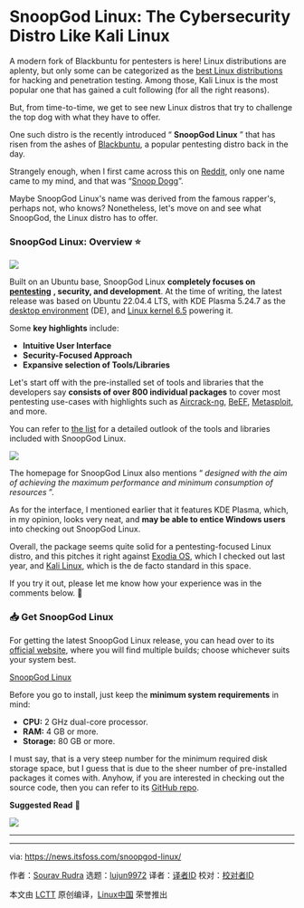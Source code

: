 [#]: subject: "SnoopGod Linux: The Cybersecurity Distro Like Kali Linux"
[#]: via: "https://news.itsfoss.com/snoopgod-linux/"
[#]: author: "Sourav Rudra https://news.itsfoss.com/author/sourav/"
[#]: collector: "lujun9972/lctt-scripts-1705972010"
[#]: translator: " "
[#]: reviewer: " "
[#]: publisher: " "
[#]: url: " "

SnoopGod Linux: The Cybersecurity Distro Like Kali Linux
======
A modern fork of Blackbuntu for pentesters is here!
Linux distributions are aplenty, but only some can be categorized as the [best Linux distributions][1] for hacking and penetration testing. Among those, Kali Linux is the most popular one that has gained a cult following (for all the right reasons).

But, from time-to-time, we get to see new Linux distros that try to challenge the top dog with what they have to offer.

One such distro is the recently introduced “ **SnoopGod Linux** ” that has risen from the ashes of [Blackbuntu][2], a popular pentesting distro back in the day.

Strangely enough, when I first came across this on [Reddit][3], only one name came to my mind, and that was “[Snoop Dogg][4]”.

Maybe SnoopGod Linux's name was derived from the famous rapper's, perhaps not, who knows? Nonetheless, let's move on and see what SnoopGod, the Linux distro has to offer.

### SnoopGod Linux: Overview ⭐

![][5]

Built on an Ubuntu base, SnoopGod Linux **completely focuses on** [**pentesting**][6] **, security, and development**. At the time of writing, the latest release was based on Ubuntu 22.04.4 LTS, with KDE Plasma 5.24.7 as the [desktop environment][7] (DE), and [Linux kernel 6.5][8] powering it.

Some **key highlights** include:

  * **Intuitive User Interface**
  * **Security-Focused Approach**
  * **Expansive selection of Tools/Libraries**



Let's start off with the pre-installed set of tools and libraries that the developers say **consists of over 800 individual packages** to cover most pentesting use-cases with highlights such as [Aircrack-ng][9], [BeEF][10], [Metasploit][11], and more.

You can refer to [the list][12] for a detailed outlook of the tools and libraries included with SnoopGod Linux.

![][13]

The homepage for SnoopGod Linux also mentions “ _designed with the aim of achieving the maximum performance and minimum consumption of resources_ ”.

As for the interface, I mentioned earlier that it features KDE Plasma, which, in my opinion, looks very neat, and **may be able to entice Windows users** into checking out SnoopGod Linux.

Overall, the package seems quite solid for a pentesting-focused Linux distro, and this pitches it right against [Exodia OS][14], which I checked out last year, and [Kali Linux][15], which is the de facto standard in this space.

If you try it out, please let me know how your experience was in the comments below. 💬

### 📥 Get SnoopGod Linux

For getting the latest SnoopGod Linux release, you can head over to its [official website][16], where you will find multiple builds; choose whichever suits your system best.

[SnoopGod Linux][16]

Before you go to install, just keep the **minimum system requirements** in mind:

  * **CPU:** 2 GHz dual-core processor.
  * **RAM:** 4 GB or more.
  * **Storage:** 80 GB or more.



I must say, that is a very steep number for the minimum required disk storage space, but I guess that is due to the sheer number of pre-installed packages it comes with. Anyhow, if you are interested in checking out the source code, then you can refer to its [GitHub repo][17].

**Suggested Read** 📖

![][18]

* * *

--------------------------------------------------------------------------------

via: https://news.itsfoss.com/snoopgod-linux/

作者：[Sourav Rudra][a]
选题：[lujun9972][b]
译者：[译者ID](https://github.com/译者ID)
校对：[校对者ID](https://github.com/校对者ID)

本文由 [LCTT](https://github.com/LCTT/TranslateProject) 原创编译，[Linux中国](https://linux.cn/) 荣誉推出

[a]: https://news.itsfoss.com/author/sourav/
[b]: https://github.com/lujun9972
[1]: https://itsfoss.com/linux-hacking-penetration-testing/
[2]: https://github.com/VenezuelanHackingTeam/blackbuntu
[3]: https://www.reddit.com/r/pentest/comments/1b7mlbk/farewell_blackbuntu_hello_snoopgod_linux/
[4]: https://en.wikipedia.org/wiki/Snoop_Dogg
[5]: https://news.itsfoss.com/content/images/2024/03/SnoopGod_a.jpg
[6]: https://en.wikipedia.org/wiki/Penetration_test
[7]: https://itsfoss.com/what-is-desktop-environment/
[8]: https://news.itsfoss.com/linux-kernel-6-5-release/
[9]: https://www.aircrack-ng.org/
[10]: https://beefproject.com/
[11]: https://www.metasploit.com/
[12]: https://github.com/snoopgodlinux/system/blob/main/TOOLS.md
[13]: https://news.itsfoss.com/content/images/2024/03/snoopgod-tools.jpg
[14]: https://news.itsfoss.com/exodia-os/
[15]: https://www.kali.org/
[16]: https://snoopgod.com/download/
[17]: https://github.com/snoopgodlinux/system
[18]: https://itsfoss.com/content/images/size/w256h256/2022/12/android-chrome-192x192.png

